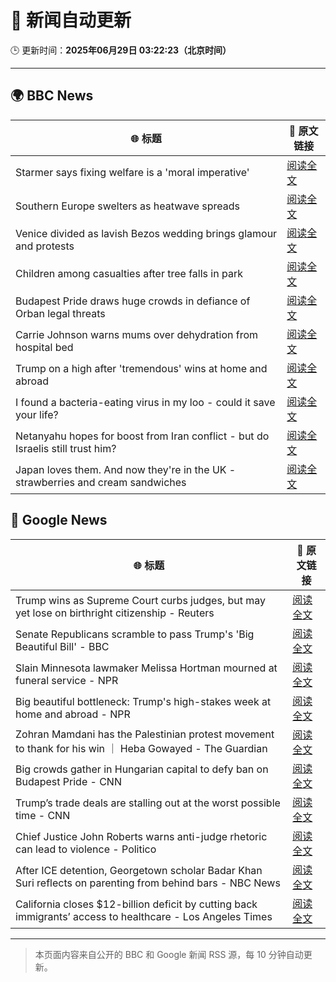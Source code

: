 # 🧠 新闻自动更新

🕒 更新时间：**2025年06月29日 03:22:23（北京时间）**

---

## 🌍 BBC News

| 🌐 标题 | 🔗 原文链接 |
|--------|-------------|
| Starmer says fixing welfare is a 'moral imperative' | [阅读全文](https://www.bbc.com/news/articles/c20wxq3q1x3o) |
| Southern Europe swelters as heatwave spreads | [阅读全文](https://www.bbc.com/news/articles/c5y74nv1zqpo) |
| Venice divided as lavish Bezos wedding brings glamour and protests | [阅读全文](https://www.bbc.com/news/articles/c5ylk5nznkyo) |
| Children among casualties after tree falls in park | [阅读全文](https://www.bbc.com/news/articles/c4gdr4el5vpo) |
| Budapest Pride draws huge crowds in defiance of Orban legal threats | [阅读全文](https://www.bbc.com/news/articles/c23g02dl1z8o) |
| Carrie Johnson warns mums over dehydration from hospital bed | [阅读全文](https://www.bbc.com/news/articles/c4gd31g56d3o) |
| Trump on a high after 'tremendous' wins at home and abroad | [阅读全文](https://www.bbc.com/news/articles/c994p7vd8l5o) |
| I found a bacteria-eating virus in my loo - could it save your life? | [阅读全文](https://www.bbc.com/news/articles/czryvm3nlvdo) |
| Netanyahu hopes for boost from Iran conflict - but do Israelis still trust him? | [阅读全文](https://www.bbc.com/news/articles/cvgnp2l2vj9o) |
| Japan loves them. And now they're in the UK - strawberries and cream sandwiches | [阅读全文](https://www.bbc.com/news/articles/c75rdryk63lo) |

## 📰 Google News

| 🌐 标题 | 🔗 原文链接 |
|--------|-------------|
| Trump wins as Supreme Court curbs judges, but may yet lose on birthright citizenship - Reuters | [阅读全文](https://news.google.com/rss/articles/CBMiugFBVV95cUxPenAwVlFWY0FMbVZzeU9zMlZOaFlrbTljOTh2aE9QQThBUHQzMjZUa3RjbTd2NUVlV2FFbWVlSkJVemt6ZjJMSUJLQVpLeW1DRVNDSEtnUHdSNVNWRFM0R2wxY29SNXppb0JtelV4ZUJfUG5CTUFWOHNzVmtnNEpMMC1ocUp0WG43MzVMRHgteDZzR3pfZTgtNHpSNFIxNDM3emxxd3M3cF9XTjZENnVTVW1VVFMxSVFpX3c?oc=5) |
| Senate Republicans scramble to pass Trump's 'Big Beautiful Bill' - BBC | [阅读全文](https://news.google.com/rss/articles/CBMiWkFVX3lxTE5IckQza2xtU2pnR29nekJuVlJyeWkzQ3NoRjZldTk5YU1VRVQwaE1iYVV5d2RZU251WWlDbGNzeGRidERpRnU4RGwtU25kSy1MaDJrOXpJcTNKd9IBX0FVX3lxTE1PX01zNVVyYzVjWEhUYUZRdVpWeEVYT0hMTnNGRDBIcUwtV19IMC1jN0N4dEJldWdMUXdLS3h5RnNyU042VTcwQWZVdE9UeGZmbHZvOElISXAzc1JLV1dR?oc=5) |
| Slain Minnesota lawmaker Melissa Hortman mourned at funeral service - NPR | [阅读全文](https://news.google.com/rss/articles/CBMikwFBVV95cUxOcGxsU2tleklyRVlQV3Y3V3VfOVoyTWZ5OHBCNVV3cHBXSTJPNGNfWXVpSEY4WnN6LVhMeXpIdWlHeUhUQnduUnBhaGRja0RmNUh2QlA5M2NZVWFMejRMakozZnA1V1VwQWh2WFEtQ0FqQm9NOGltNUpkenVMYlE5eTJKcmdkQnhqZFE1SVJLaGREZWs?oc=5) |
| Big beautiful bottleneck: Trump's high-stakes week at home and abroad - NPR | [阅读全文](https://news.google.com/rss/articles/CBMikAFBVV95cUxNU2w0NGFKc2tHbURoRFZLYmJiZk56S2pQOEN2RWVxR2NJRFRMVVU5NDNfb1FHby11NEhBMHNxYzZfcWItTnpWZHUtdklKdUhsdW1wMFpWY3E1MUNibE5rSGhsLUJPX2hKNXM5a3RGcXBfWFNNVGhQczN1ZURvekJ4WHd5T0U3WmJTNmZtb1RxVzk?oc=5) |
| Zohran Mamdani has the Palestinian protest movement to thank for his win ｜ Heba Gowayed - The Guardian | [阅读全文](https://news.google.com/rss/articles/CBMilgFBVV95cUxOQjNLUzg1dkpXeXhWdmJabmNXY0F2dkZua2lwc19xYl9Tc3AyQ2F3Mlh0WjU4S1FobzhDck5RNkVOVXhhSUJjNzNWaFdSUkJHREs2UXNpUk1wQjNNQkM2ZUppZFhibnJHcTM4U2JUbEJTd2l4VHROYTZIdllnNEJnN2FQNzBYLWJFZlI3TVE5OWJ1b240Qnc?oc=5) |
| Big crowds gather in Hungarian capital to defy ban on Budapest Pride - CNN | [阅读全文](https://news.google.com/rss/articles/CBMiaEFVX3lxTE1OazF5eF9uUUpSaVNMdDJZR3B0SVpUSUt5RzlfM0VQaHVVcmVVVV95N0d4VHJIYkVQZEwySnFUVWZVZUxqdmlKZjRsdFQzUW4tTUZVVUFIT2k3YjhwM0tuN1YzSHdUQ1dX0gFuQVVfeXFMTm9ZdHhSbnlOa1BMUklmS09qdFRyakl4YkNwYk9NOUxXZnBBSmIxTUc5RnpYa1VGVGVpZ3lKWjBETUdmeGRuNzlybnl6SFNDV1RzeTFnaTNTX2Q5RUFMOGM5NkxheUVLUjYxcGhwT2c?oc=5) |
| Trump’s trade deals are stalling out at the worst possible time - CNN | [阅读全文](https://news.google.com/rss/articles/CBMickFVX3lxTE52a2RMTUxxTHVNRFVjMFJNakhtQjJyV3BmanV5cFNLcHZVNWd0b2VFM0JXVzZHVFAxUGZkb0JyTmhXZG1aVkxFRFJRLWQ5blhrejUwOVdKaF9OTmhvemU1SVdyMVZ6QlZhNkdHUTJiWXJTd9IBd0FVX3lxTE5ZNklkRTNpLWIxdWNnYWgwRmlYT3BuUXhVU2YxR2VjMWMwckhyUlpabWVsaHV6Tk5OU2ZHblVVMW1kbEtTWjNyZGQ1enVxdldXNW1ubnhJeGRXcFN6d0k2ZDg0NFhkeFIzVFh3UmZPTDU2MWtPb3Vv?oc=5) |
| Chief Justice John Roberts warns anti-judge rhetoric can lead to violence - Politico | [阅读全文](https://news.google.com/rss/articles/CBMikAFBVV95cUxOY3JRV0NjdlJxM3gxdWh4T0I5MEJ4RlpjTzJuX2hqSzNtN1pwQTJvVVRRUF8wa21pcTJBYTMwQkJyQU90SXpudnUxcE9MRVRpSFpHUUdkYUM3X1BmSmg2a0tkNFhpYmQ4RmtoRGJlZFNiMVUydFJKTDBEQk1MODMtWVBwZk1YMFozQmlSY0tDSWQ?oc=5) |
| After ICE detention, Georgetown scholar Badar Khan Suri reflects on parenting from behind bars - NBC News | [阅读全文](https://news.google.com/rss/articles/CBMipgFBVV95cUxONXJmNWJyZHJmQy12Mlk0RmplQVBneU1COTN4U0tHM2xGU0dEaEhXcUQ0SXk2REN4NjlKLXhLTnk0eUtEYkZBdGg0czBFUjY3TEZwTHpwM0EzUWFlbWZFSmFjQmUyYmItMWJTd0pXRjVtT2lhS1RZWGdQMVZ2ZkhHNG9Kc3BxY1p3ZXQ2T2pCb0k1NG9HdkJMSmlCSXJvaDNzY01HREhn0gFWQVVfeXFMTWFXVHFycFNsYkZfaDdHczNKbFJZa2RLcUNqUUZ2RTlpV05mMTVxalY1N2RjVF9WMU5vd0VRRG9XaGkzNENhd0I1Y0x5bm9pR1NFMEtKRHc?oc=5) |
| California closes $12-billion deficit by cutting back immigrants’ access to healthcare - Los Angeles Times | [阅读全文](https://news.google.com/rss/articles/CBMizAFBVV95cUxQOHBOT3RaZFJKQVRjTmdEVndZUFBPU0t5OFdmcmptTzBQaDhlekZKY2V2bWd0c0psaFV4bXlEYmJmU21rbnNvaWR4eURGOEpOOWptSDFTeHFnZG1CN0FPSF9saVhHS3kxTHJ4T0wtUnZ0bkw2Umk3VU9IU3g5RXBUS0pSYjBNNDFxblJYTURfdkpTRE5PUUlkcDFlSktKRmJXTS02M1FxUl9IU1QzOXlzbXRENHdBSmRELWp5SktTX1RXR01VWW80MzZoYm0?oc=5) |

---
> 本页面内容来自公开的 BBC 和 Google 新闻 RSS 源，每 10 分钟自动更新。